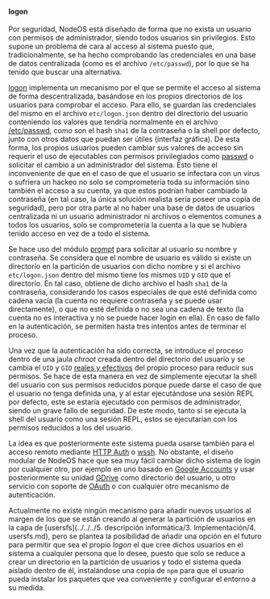 #### logon

Por seguridad, NodeOS está diseñado de forma que no exista un usuario con
permisos de administrador, siendo todos usuarios sin privilegios. Esto supone un
problema de cara al acceso al sistema puesto que, tradicionalmente, se ha hecho
comprobando las credenciales en una base de datos centralizada (como es el
archivo `/etc/passwd`), por lo que se ha tenido que buscar una alternativa.

[logon](https://github.com/piranna/logon) implementa un mecanismo por el que se
permite el acceso al sistema de forma descentralizada, basándose en los propios
directorios de los usuarios para comprobar el acceso. Para ello, se guardan las
credenciales del mismo en el archivo `etc/logon.json` dentro del directorio del
usuario conteniendo los valores que tendría normalmente en el archivo
[/etc/passwd](http://linux.die.net/man/5/passwd), como son el hash `sha1` de la
contraseña o la shell por defecto, junto con otros datos que puedan ser útiles
(interfaz gráfica). De esta forma, los propios usuarios pueden
cambiar sus valores de acceso sin requerir el uso de ejecutables con permisos
privilegiados como [passwd](http://linux.die.net/man/1/passwd) o solicitar el
cambio a un administrador del sistema. Esto tiene el inconveniente de que en el
caso de que el usuario se infectara con un virus o sufriera un hackeo no solo se
comprometería toda su información sino también el acceso a su cuenta, ya que
estos podrían haber cambiado la contraseña (en tal caso, la única solución realista sería poseer una copia de seguridad), pero por otra parte al no haber una base de datos de usuarios centralizada ni un usuario administrador ni archivos o elementos comunes a todos los usuarios, solo se comprometería la cuenta a la que se hubiera tenido acceso en vez de a todo el sistema.

Se hace uso del módulo [prompt](http://github.com/flatiron/prompt) para solicitar
al usuario su nombre y contraseña. Se considera que el nombre de usuario es
válido si existe un directorio en la partición de usuarios con dicho nombre y si
el archivo `etc/logon.json` dentro del mismo tiene los mismos `UID` y `GID` que
el directorio. En tal caso, obtiene de dicho archivo el hash `sha1` de la
contraseña, considerando los casos especiales de que esté definida como cadena
vacía (la cuenta no requiere contraseña y se puede usar directamente), o que no
esté definida o no sea una cadena de texto (la cuenta no es interactiva y no se
puede hacer login en ella). En caso de fallo en la autenticación, se permiten
hasta tres intentos antes de terminar el proceso.

Una vez que la autenticación ha sido correcta, se introduce el proceso dentro de
una jaula *chroot* creada dentro del directorio del usuario y se cambia el `UID`
y `GID` [reales y efectivos](http://linux.die.net/man/2/setreuid) del propio
proceso para reducir sus permisos. Se hace de esta manera en vez de simplemente
ejecutar la shell del usuario con sus permisos reducidos porque puede darse el
caso de que el usuario no tenga definida una, y al estar ejecutándose una sesión
REPL por defecto, este se estaría ejecutado con permisos de administrador, siendo
un grave fallo de seguridad. De este modo, tanto si se ejecuta la shell del
usuario como una sesión REPL, estos se ejecutarían con los permisos reducidos a los del usuario.

La idea es que posteriormente este sistema pueda usarse también para el acceso
remoto mediante [HTTP Auth](https://tools.ietf.org/html/rfc2617) o
[wssh](https://www.npmjs.com/package/wssh). No obstante, el diseño modular de
NodeOS hace que sea muy fácil cambiar dicho sistema de login por cualquier otro,
por ejemplo en uno basado en [Google Accounts](https://myaccount.google.com) y
usar posteriormente su unidad [GDrive](https://drive.google.com) como directorio
del usuario, u otro servicio con soporte de [OAuth](http://oauth.net) o con
cualquier otro mecanismo de autenticación.

Actualmente no existe ningún mecanismo para añadir nuevos usuarios al margen de los
que se están creando al generar la partición de usuarios en la capa de
[usersfs](../../../5. descripción informática/3. Implementación/4. usersfs.md),
pero se plantea la posibilidad de añadir una opción en el futuro para permitir
que sea el propio *logon* el que cree dichos usuarios en el sistema a cualquier
persona que lo desee, puesto que solo se reduce a crear un directorio en la
partición de usuarios y todo el sistema queda aislado dentro de él, instalándose
una copia de `npm` para que el usuario pueda instalar los paquetes que vea
conveniente y configurar el entorno a su medida.
